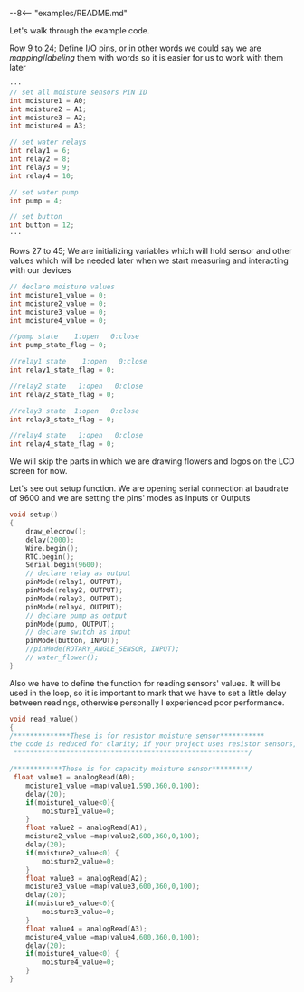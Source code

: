 --8<-- "examples/README.md"

Let's walk through the example code. 

Row 9 to 24; Define I/O pins, or in other words we could say we are _mapping_/_labeling_ them with words so it is easier for us to work with them later

```c++ linenums="7"
⋅⋅⋅
// set all moisture sensors PIN ID
int moisture1 = A0;
int moisture2 = A1;
int moisture3 = A2;
int moisture4 = A3;

// set water relays
int relay1 = 6;
int relay2 = 8;
int relay3 = 9;
int relay4 = 10;

// set water pump
int pump = 4;

// set button
int button = 12;
⋅⋅⋅
```

Rows 27 to 45; We are initializing variables which will hold sensor and other values which will be needed later when we start measuring and interacting with our devices

```c++ linenums="26"
// declare moisture values
int moisture1_value = 0; 
int moisture2_value = 0;
int moisture3_value = 0;
int moisture4_value = 0;

//pump state    1:open   0:close
int pump_state_flag = 0;

//relay1 state    1:open   0:close
int relay1_state_flag = 0;

//relay2 state   1:open   0:close
int relay2_state_flag = 0;

//relay3 state  1:open   0:close
int relay3_state_flag = 0;

//relay4 state   1:open   0:close
int relay4_state_flag = 0;
```
We will skip the parts in which we are drawing flowers and logos on the LCD screen for now.

Let's see out setup function. We are opening serial connection at baudrate of 9600 and we are setting the pins' modes as Inputs or Outputs 

```c++ linenums="140"
void setup()
{
	draw_elecrow();
	delay(2000);
	Wire.begin();
	RTC.begin();
	Serial.begin(9600);
	// declare relay as output
	pinMode(relay1, OUTPUT);
	pinMode(relay2, OUTPUT);
	pinMode(relay3, OUTPUT);
	pinMode(relay4, OUTPUT);
	// declare pump as output
	pinMode(pump, OUTPUT);
	// declare switch as input
	pinMode(button, INPUT);
	//pinMode(ROTARY_ANGLE_SENSOR, INPUT);
	// water_flower();
}
```

Also we have to define the function for reading sensors' values. It will be used in the loop, so it is important to mark that we have to set a little delay between readings, otherwise personally I experienced poor performance. 

```c++ linenums="189" hl_lines="16 22 28 34"
void read_value()
{
/**************These is for resistor moisture sensor***********
the code is reduced for clarity; if your project uses resistor sensors, refer to https://z.rootnode.duckdns.org/46265z/remote-watering/src/branch/master/examples
 **********************************************************/

/************These is for capacity moisture sensor*********/
 float value1 = analogRead(A0);
	moisture1_value =map(value1,590,360,0,100);
    delay(20);
	if(moisture1_value<0){
		moisture1_value=0;
	}
	float value2 = analogRead(A1);
	moisture2_value =map(value2,600,360,0,100);
    delay(20);
	if(moisture2_value<0) {
		moisture2_value=0;
	}
	float value3 = analogRead(A2);
	moisture3_value =map(value3,600,360,0,100);
    delay(20);
	if(moisture3_value<0){
		moisture3_value=0;
	}
	float value4 = analogRead(A3);
	moisture4_value =map(value4,600,360,0,100);
    delay(20);
	if(moisture4_value<0) {
		moisture4_value=0;
	}
}
```